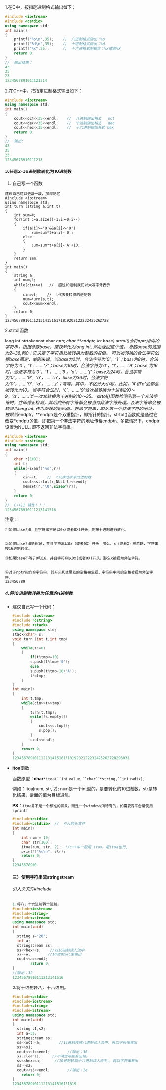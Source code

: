 1.在C中，按指定进制格式输出如下：

```cpp
#include <iostream>
#include <cstdio>
using namespace std;
int main()
{                                         
    printf("%o\n",35);    //  八进制格式输出：%o
    printf("%d\n",35);    //  十进制格式输出：%d
    printf("%x",35);      //  十六进格式制输出：%x或者%X
    return 0;
}
//  输出结果：
43
35
23
1234567891011121314
```

2.在C++中，按指定进制格式输出如下：

```cpp
#include <iostream>
using namespace std;
int main()
{                                         
    cout<<oct<<35<<endl;    //  八进制输出格式   oct
    cout<<dec<<35<<endl;    //  十进制输出格式   dec
    cout<<hex<<35<<endl;    //  十六进制输出格式 hex
    return 0;
}
//  输出:
43
35
23
12345678910111213
```

#### 3.任意2-36进制数转化为10进制数

1. 自己写一个函数

```
建议自己可以去敲一敲，加深记忆
#include <iostream>
using namespace std;
int turn (string a,int t)
{
    int sum=0;
    for(int i=a.size()-1;i>=0;i--)
    {
        if(a[i]>='0'&&a[i]<='9')
            sum=sum*t+a[i]-'0';
        else
        {
            sum=sum*t+a[i]-'A'+10;
        }        
    }
    return sum;
}
int main()
{                                         
    string a;
    int num,t;
    while(cin>>a)   //  超过10进制我们以大写字母表示
    {
        cin>>t;    //  t代表要转换的进制数
        num=turn(a,t);
        cout<<num<<endl;
    }
    return 0;
}
12345678910111213141516171819202122232425262728
```

2.strtol函数

long int strtol(const char *nptr, char **endptr, int base)
strtol()会将nptr指向的字符串，根据参数base，按权转化为long int, 然后返回这个值。
参数base的范围为2~36,和0；它决定了字符串以被转换为整数的权值。
可以被转换的合法字符依据base而定，举例来说，当base为2时，合法字符为‘0’，‘1’；base为8时，合法字符为‘0’，‘1’，……‘7’；base为10时，合法字符为‘0’，‘1’，……‘9’；base 为16时，合法字符为‘0’，‘1’，……‘9’，‘a’，……‘f’；base为24时，合法字符为‘0’，……‘9’，‘a’，……‘n’，base为36时，合法字符为‘0’，……‘9’，‘a’，……‘z’；等等。其中，不区分大小写，比如，‘A’和‘a’会都会被转化为10。
当字符合法时，‘0’，……‘9’依次被转换为十进制的0～9，‘a’，……‘z’一次北转换为十进制的10～35。
strtol()函数检测到第一个非法字符时，立即停止检测，其后的所有字符都会被当作非法字符处理。合法字符串会被转换为long int, 作为函数的返回值。非法字符串，即从第一个非法字符的地址，被赋给*endptr。**endptr是个双重指针，即指针的指针。strtol()函数就是通过它改变*endptr的值，即把第一个非法字符的地址传给endptr。多数情况下，endptr设置为NULL, 即不返回非法字符串。

```cpp
#include <iostream>
#include <cstring>
using namespace std;
int main()
{
    char r[100];
    int t;
    while(~scanf("%s",r))
    {
        cin>>t;    //  t代表他原来的进制数
        cout<<strtol(r,NULL,t)<<endl;
        memset(r,'\0',sizeof(r));
    }
    return 0;
}
//  C++11 特性！！！
12345678910111213141516
```

注意：

```
①如果base为0，且字符串不是以0x(或者0X)开头，则按十进制进行转化。


②如果base为0或者16，并且字符串以0x（或者0X）开头，那么，x（或者X）被忽略，字符串按16进制转化。

③如果base不等于0和16，并且字符串以0x(或者0X)开头，那么x被视为非法字符。


④对于nptr指向的字符串，其开头和结尾处的空格被忽视，字符串中间的空格被视为非法字符。
123456789
```

##### 4.将10进制数转换为任意的n进制数

- 建议自己写一个代码：

  ```cpp
  #include <iostream>
  #include <cstring>
  #include <stack>
  using namespace std;
  stack<char> s;
  void turn (int t,int tmp)
  {
      while(t!=0)
      {
          if(t%tmp<=10)
          s.push(t%tmp+'0');
          else
          s.push(t%tmp-10+'A');
          t/=tmp;
      }
  }
  int main()
  {
      int t,tmp;
      while(cin>>t>>tmp)
      {
          turn(t,tmp);
          while(!s.empty())
          {
              cout<<s.top();
              s.pop();
          }
          cout<<endl;
      }
      return 0;
  }
  12345678910111213141516171819202122232425262728293031
  ```

- **itoa**函数

  函数原型：****char****`*itoa(``int` `value,``char``*string,``int` `radix);`

  例如：itoa(num, str, 2); num是一个int型的，是要转化的10进制数，str是转化结果，后面的值为目标进制。

  **PS**：`itoa并不是一个标准的函数，而是一个windows所特有的，如需要跨平台请使用sprintf`

  ```cpp
  #include<cstdio> 
  #include<cstdlib>  //  引入的头文件
  int main()  
  {  
      int num = 10;  
      char str[100];  
      itoa(num, str, 2);  //c++中一般用_itoa，用itoa也行,
      printf("%s\n", str);  
      return 0;  
  }
  12345678910
  ```

  #### 三）使用字符串流stringstream

  ###### 引入头文件#include

  ```cpp
  1.将八，十六进制转十进制。
  #include<iostream>
  #include<string>
  #include<sstream>
  using namespace std;
  int main(void)
  {
  	string s="20";
  	int a;
  	stringstream ss;
  	ss<<hex<<s;    //以16进制读入流中
  	ss>>a;        //10进制int型输出
  	cout<<a<<endl;
          return 0;
  }
  //输出：32
  12345678910111213141516
  ```

  2.将十进制转八，十六进制。

  ```cpp
  #include<cstdio>
  #include<iostream>
  #include<string>
  #include<sstream>
  using namespace std;
  int main(void)
  {
  	string s1,s2;
  	int a=30;
  	stringstream ss;
  	ss<<oct<<a;        //10进制转成八进制读入流中，再以字符串输出
  	ss>>s1;			
  	cout<<s1<<endl;        //输出：36
  	ss.clear();		//不清空可能会出错。
  	ss<<hex<<a;		 //10进制转成十六进制读入流中，，再以字符串输出
  	ss>>s2;			
  	cout<<s2<<endl;        //输出：1e
      return 0;
  }
  12345678910111213141516171819
  ```
